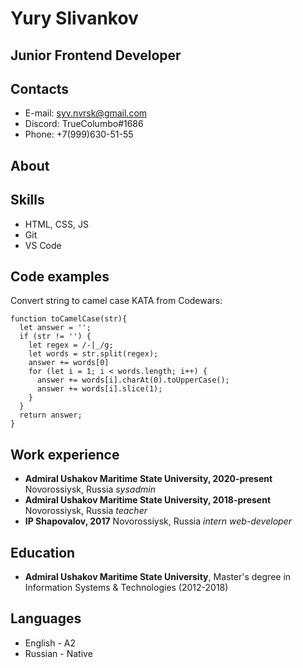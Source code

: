 # Yury Slivankov
## Junior Frontend Developer
## Contacts
* E-mail: syv.nvrsk@gmail.com
* Discord: TrueColumbo#1686
* Phone: +7(999)630-51-55
## About
<!-- TODO: some information about me -->
## Skills
* HTML, CSS, JS
* Git
* VS Code
## Code examples
Convert string to camel case KATA from Codewars:
```
function toCamelCase(str){
  let answer = '';
  if (str != '') {
    let regex = /-|_/g;
    let words = str.split(regex);
    answer += words[0]
    for (let i = 1; i < words.length; i++) {
      answer += words[i].charAt(0).toUpperCase();
      answer += words[i].slice(1);
    }
  }
  return answer;
}
```
## Work experience
* __Admiral Ushakov Maritime State University, 2020-present__
Novorossiysk, Russia
_sysadmin_
* __Admiral Ushakov Maritime State University, 2018-present__
Novorossiysk, Russia
_teacher_
* __IP Shapovalov, 2017__
Novorossiysk, Russia
_intern web-developer_
## Education
* __Admiral Ushakov Maritime State University__, Master's degree in Information Systems & Technologies (2012-2018)
## Languages
* English - A2
* Russian - Native